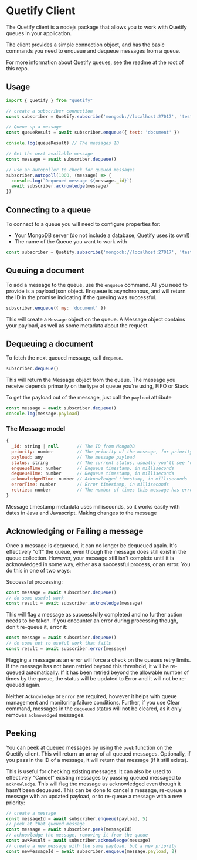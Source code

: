 # Quetify Client

The Quetify client is a nodejs package that allows you to work with Quetify queues in your application.

The client provides a simple connection object, and has the basic commands you need to enqueue and dequeue messages from a queue.

For more information about Quetify queues, see the readme at the root of this repo.

## Usage

```javascript
import { Quetify } from "quetify"

// create a subscriber connection
const subscriber = Quetify.subscribe('mongodb://localhost:27017', 'test')

// Queue up a message
const queueResult = await subscriber.enqueue({ test: 'document' })

console.log(queueResult) // The messages ID

// Get the next available message
const message = await subscriber.dequeue()

// use an autopoller to check for queued messages
subscriber.autopoll(1000, (message) => {
  console.log(`Dequeued message ${message._id}`)
  await subscriber.acknowledge(message)
})
```

## Connecting to a queue

To connect to a queue you will need to configure properties for:
- Your MongoDB server (do not include a database, Quetify uses its own!)
- The name of the Queue you want to work with

```javascript
const subscriber = Quetify.subscribe('mongodb://localhost:27017', 'test')
```

## Queuing a document

To add a message to the queue, use the `enqueue` command. All you need to provide is a payload json object. Enqueue is asynchronous, and will return the ID in the promise indicating if the queuing was successful.

```javascript
subscriber.enqueue({ my: 'document' })
```

This will create a `Message` object on the queue. A Message object contains your payload, as well as some metadata about the request.

## Dequeuing a document

To fetch the next queued message, call `dequeue`.

```javascript
subscriber.dequeue()
```

This will return the Message object from the queue. The message you receive depends primarily on the type of queue you're using, FIFO or Stack.

To get the payload out of the message, just call the `payload` attribute

```javascript
const message = await subscriber.dequeue()
console.log(message.payload)
```

### The Message model

```javascript
{
  _id: string | null       // The ID from MongoDB
  priority: number         // The priority of the message, for priority queue usage
  payload: any             // The message payload
  status: string           // The current status, usually you'll see 'dequeued'
  enqueueTime: number      // Enqueue timestamp, in milliseconds
  dequeueTime: number      // Dequeue timestamp, in milliseconds
  acknowledgedTime: number // Acknowledged timestamp, in milliseconds
  errorTime: number        // Error timestamp, in milliseconds
  retries: number          // The number of times this message has errored and been retried
}
```

Message timestamp metadata uses milliseconds, so it works easily with dates in Java and Javascript. Making changes to the message

## Acknowledging or Failing a message

Once a message is dequeued, it can no longer be dequeued again. It's effectively "off" the queue, even though the message does still exist in the queue collection. However, your message still isn't complete until it is acknowledged in some way, either as a successful process, or an error. You do this in one of two ways:

Successful processing:

```javascript
const message = await subscriber.dequeue()
// do some useful work
const result = await subscriber.acknowledge(message)
```

This will flag a message as successfully completed and no further action needs to be taken. If you encounter an error during processing though, don't re-queue it, error it:

```javascript
const message = await subscriber.dequeue()
// do some not so useful work that fails
const result = await subscriber.error(message)
```

Flagging a message as an error will force a check on the queues retry limits. If the message has not been retried beyond this threshold, it will be re-queued automatically. If it has been retried beyond the allowable number of times by the queue, the status will be updated to Error and it will not be re-queued again.

Neither `Acknowledge` or `Error` are required, however it helps with queue management and monitoring failure conditions. Further, if you use Clear command, messages in the `dequeued` status will not be cleared, as it only removes `acknowedged` messages.

## Peeking

You can peek at queued messages by using the `peek` function on the Quetify client. This will return an array of all queued messages. Optionally, if you pass in the ID of a message, it will return that message (if it still exists).

This is useful for checking existing messages. It can also be used to effectively "Cancel" existing messages by passing queued messaged to `acknowledge`. This will flag the message as acknowledged even though it hasn't been dequeued. This can be done to cancel a message, re-queue a message with an updated payload, or to re-queue a message with a new priority:

```javascript
// create a message
const messageId = await subscriber.enqueue(payload, 5)
// peek at that queued message
const message = await subscriber.peek(messageId)
// acknowledge the message, removing it from the queue
const awkResult = await subscriber.acknowledge(message)
// create a new message with the same payload, but a new priority
const newMessageId = await subscriber.enqueue(message.payload, 2)
```